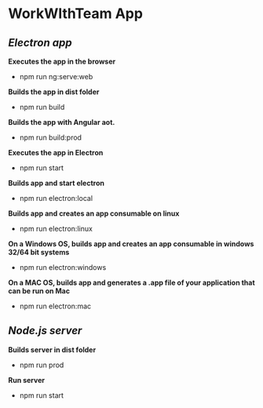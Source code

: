 # WorkWIthTeam App

## *Electron app*
**Executes the app in the browser**
- npm run ng:serve:web

**Builds the app in dist folder**
- npm run build

**Builds the app with Angular aot.**
- npm run build:prod

**Executes the app in Electron**
- npm run start

**Builds app and start electron**
- npm run electron:local

**Builds app and creates an app consumable on linux**
- npm run electron:linux

**On a Windows OS, builds app and creates an app consumable in windows 32/64 bit systems**

- npm run electron:windows

**On a MAC OS, builds app and generates a .app file of your application that can be run on Mac**
- npm run electron:mac


## *Node.js server*
**Builds server in dist folder**
- npm run prod

**Run server**
- npm run start
